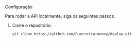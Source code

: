 Configuração

Para rodar a API localmente, siga os seguintes passos:

1. Clone o repositório:
   ```bash
   git clone https://github.com/Guerreira-money/deploy.git
